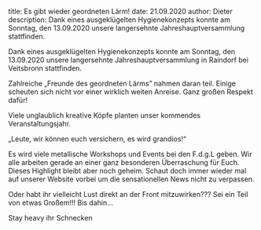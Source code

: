 title: Es gibt wieder geordneten Lärm!
date: 21.09.2020
author: Dieter
description: Dank eines ausgeklügelten Hygienekonzepts konnte am Sonntag, den 13.09.2020 unsere langersehnte Jahreshauptversammlung stattfinden.

Dank eines ausgeklügelten Hygienekonzepts konnte am Sonntag, den 13.09.2020 unsere langersehnte Jahreshauptversammlung in Raindorf bei Veitsbronn stattfinden.

Zahlreiche „Freunde des geordneten Lärms” nahmen daran teil. Einige scheuten sich nicht vor einer wirklich weiten Anreise. Ganz großen Respekt dafür!

Viele unglaublich kreative Köpfe planten unser kommendes Veranstaltungsjahr.

„Leute, wir können euch versichern, es wird grandios!“

Es wird viele metallische Workshops und Events bei den F.d.g.L geben. Wir alle arbeiten gerade an einer ganz besonderen Überraschung für Euch. Dieses Highlight bleibt aber noch geheim. Schaut doch immer wieder mal auf unserer Website vorbei um die sensationellen News nicht zu verpassen.

Oder habt ihr vielleicht Lust direkt an der Front mitzuwirken??? Sei ein Teil von etwas Großem!!! Bis dahin…

Stay heavy ihr Schnecken